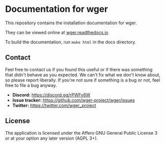 # Documentation for wger

This repository contains the installation documentation for wger.

They can be viewed online at [wger.readthedocs.io](https://wger.readthedocs.io/)

To build the documentation, run `make html` in the docs directory.



## Contact

Feel free to contact us if you found this useful or if there was something that
didn't behave as you expected. We can't fix what we don't know about, so please
report liberally. If you're not sure if something is a bug or not, feel free to
file a bug anyway.

* **Discord:** <https://discord.gg/rPWFv6W>
* **Issue tracker:** <https://github.com/wger-project/wger/issues>
* **Twitter:** <https://twitter.com/wger_project>


## License

The application is licensed under the Affero GNU General Public License 3 or
at your option any later version (AGPL 3+).